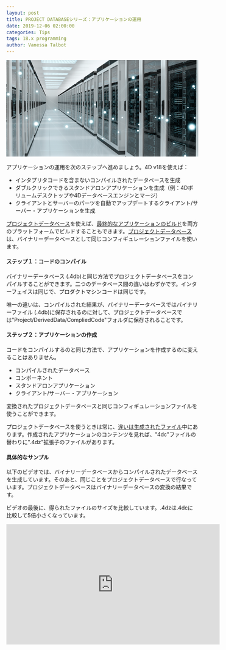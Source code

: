 ```yaml
---
layout: post
title: PROJECT DATABASEシリーズ：アプリケーションの運用
date: 2019-12-06 02:00:00
categories: Tips
tags: 18.x programming
author: Vanessa Talbot
---
```


![project-database-stylesheet](/images/blog/12-06/ProjectDatabase_Deployment.png)

アプリケーションの運用を次のステップへ進めましょう。4D v18を使えば：

* インタプリタコードを含まないコンパイルされたデータベースを生成
* ダブルクリックできるスタンドアロンアプリケーションを生成（例：4Dボリュームデスクトップや4Dデータベースエンジンとマージ）
* クライアントとサーバーのパーツを自動でアップデートするクライアント/サーバー・アプリケーションを生成

<a href="https://blog.4d.com/tag/project-database/">プロジェクトデータベース</a>を使えば、<a href="https://developer.4d.com/docs/en/Project/deploying.html">最終的なアプリケーションのビルド</a>を両方のプラットフォームでビルドすることもできます。<a href="https://blog.4d.com/tag/project-database/">プロジェクトデータベース</a>は、バイナリーデータベースとして同じコンフィギュレーションファイルを使います。

#### ステップ１：コードのコンパイル
バイナリーデータベース (.4db)と同じ方法でプロジェクトデータベースをコンパイルすることができます。二つのデータベース間の違いはわずかです。インターフェイスは同じで、プロダクトマシンコードは同じです。

唯一の違いは、コンパイルされた結果が、バイナリーデータベースではバイナリーファイル (.4db)に保存されるのに対して、プロジェクトデータベースでは"Project/DerivedData/CompliedCode"フォルダに保存されることです。

#### ステップ２：アプリケーションの作成
コードをコンパイルするのと同じ方法で、アプリケーションを作成するのに変えることはありません。

* コンパイルされたデータベース
* コンポーネント
* スタンドアロンアプリケーション
* クライアント/サーバー・アプリケーション

変換されたプロジェクトデータベースと同じコンフィギュレーションファイルを使うことができます。

プロジェクトデータベースを使うときは常に、<a href="https://4d-jp.github.io/2019/11/12/project-database-architecture/">違いは生成されたファイル</a>中にあります。作成されたアプリケーションのコンテンツを見れば、"4dc"ファイルの替わりに".4dz"拡張子のファイルがあります。

#### 具体的なサンプル

以下のビデオでは、バイナリーデータベースからコンパイルされたデータベースを生成しています。そのあと、同じことをプロジェクトデータベースで行なっています。プロジェクトデータベースはバイナリーデータベースの変換の結果です。

ビデオの最後に、得られたファイルのサイズを比較しています。.4dzは.4dcに比較して5倍小さくなっています。

<p style="text-align: center;"><iframe src="https://youtu.be/3gaLJvIdExU" width="560" height="315" frameborder="0" allowfullscreen="allowfullscreen"></iframe></p>
